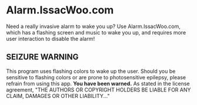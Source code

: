 # Alarm.IssacWoo.com
Need a really invasive alarm to wake you up? Use Alarm.IssacWoo.com, which has a flashing screen and music to wake you up, and requires more user interaction to disable the alarm!

## SEIZURE WARNING
This program uses flashing colors to wake up the user. Should you be sensitive to flashing colors or are prone to photosensitive epilepsy, please refrain from using this app. **You have been warned.** As stated in the license agreement, "THE AUTHORS OR COPYRIGHT HOLDERS BE LIABLE FOR ANY CLAIM, DAMAGES OR OTHER LIABILITY..."
